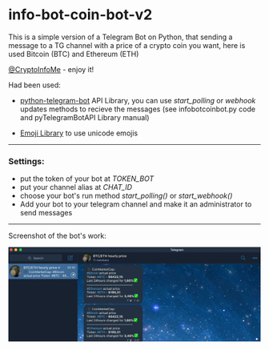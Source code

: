 # info-bot-coin-bot-v2
This is a simple version of a Telegram Bot on Python, that sending a message to a TG channel with a price of a crypto coin you want, here is used Bitcoin (BTC) and Ethereum (ETH)

[@CryptoInfoMe](https://t.me/CryptoInfoMe "@CryptoInfoMe") - enjoy it!

Had been used:

+ [python-telegram-bot](https://github.com/python-telegram-bot/python-telegram-bot "python-telegram-bot API Library GitHub Repository") API Library, you can use *start_polling* or *webhook* updates methods to recieve the messages (see infobotcoinbot.py code and pyTelegramBotAPI Library manual)
* [Emoji Library](https://github.com/carpedm20/emoji "Emoji for Python.") to use unicode emojis
---

### Settings:
+ put the token of your bot at *TOKEN_BOT*
+ put your channel alias at *CHAT_ID*
+ choose your bot's run method *start_polling()* or *start_webhook()*
+ Add your bot to your telegram channel and make it an administrator to send  messages
---

Screenshot of the bot's work:

![info-bot-coin-bot-v2](info-bot-coin-bot-v2.jpg "info-bot-coin-bot-v2")
